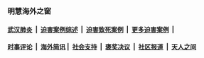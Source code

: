 
### 明慧海外之窗

####  [武汉肺炎](indexes/365.md?t=06021602) &nbsp;|&nbsp;  [迫害案例综述](indexes/328.md?t=06021602) &nbsp;|&nbsp; [迫害致死案例](indexes/277.md?t=06021602)  &nbsp;|&nbsp; [更多迫害案例](indexes/81.md?t=06021602)  &nbsp;|&nbsp; 
####  [时事评论](indexes/19.md?t=06021602) &nbsp;|&nbsp; [海外简讯](indexes/245.md?t=06021602)&nbsp;|&nbsp;  [社会支持](indexes/140.md?t=06021602) &nbsp;|&nbsp; [褒奖决议](indexes/282.md?t=06021602) &nbsp;|&nbsp; [社区报道](indexes/91.md?t=06021602)  &nbsp;|&nbsp; [天人之间](indexes/78.md?t=06021602) 

